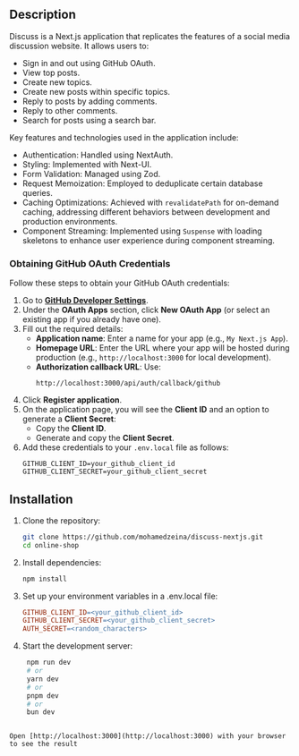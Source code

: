 ## Description
Discuss is a Next.js application that replicates the features of a social media discussion website. It allows users to:

* Sign in and out using GitHub OAuth.
* View top posts.
* Create new topics.
* Create new posts within specific topics.
* Reply to posts by adding comments.
* Reply to other comments.
* Search for posts using a search bar.


Key features and technologies used in the application include:

* Authentication: Handled using NextAuth.
* Styling: Implemented with Next-UI.
* Form Validation: Managed using Zod.
* Request Memoization: Employed to deduplicate certain database queries.
* Caching Optimizations: Achieved with `revalidatePath` for on-demand caching, addressing different behaviors between development and production environments.
* Component Streaming: Implemented using `Suspense` with loading skeletons to enhance user experience during component streaming.


### Obtaining GitHub OAuth Credentials

Follow these steps to obtain your GitHub OAuth credentials:

1. Go to **[GitHub Developer Settings](https://github.com/settings/developers)**.
2. Under the **OAuth Apps** section, click **New OAuth App** (or select an existing app if you already have one).
3. Fill out the required details:
   - **Application name**: Enter a name for your app (e.g., `My Next.js App`).
   - **Homepage URL**: Enter the URL where your app will be hosted during production (e.g., `http://localhost:3000` for local development).
   - **Authorization callback URL**: Use:
     ```
     http://localhost:3000/api/auth/callback/github
     ```
4. Click **Register application**.
5. On the application page, you will see the **Client ID** and an option to generate a **Client Secret**:
   - Copy the **Client ID**.
   - Generate and copy the **Client Secret**.
6. Add these credentials to your `.env.local` file as follows:
   ```env
   GITHUB_CLIENT_ID=your_github_client_id
   GITHUB_CLIENT_SECRET=your_github_client_secret
   ```



## Installation

1. Clone the repository:
   ```bash
   git clone https://github.com/mohamedzeina/discuss-nextjs.git
   cd online-shop
   ```
2. Install dependencies:
   ```bash
   npm install
   ```
3. Set up your environment variables in a .env.local file:
   ```makefile
   GITHUB_CLIENT_ID=<your_github_client_id>
   GITHUB_CLIENT_SECRET=<your_github_client_secret>
   AUTH_SECRET=<random_characters>
   ```
4. Start the development server:
   ```bash
    npm run dev
    # or
    yarn dev
    # or
    pnpm dev
    # or
    bun dev
  ```

Open [http://localhost:3000](http://localhost:3000) with your browser to see the result

